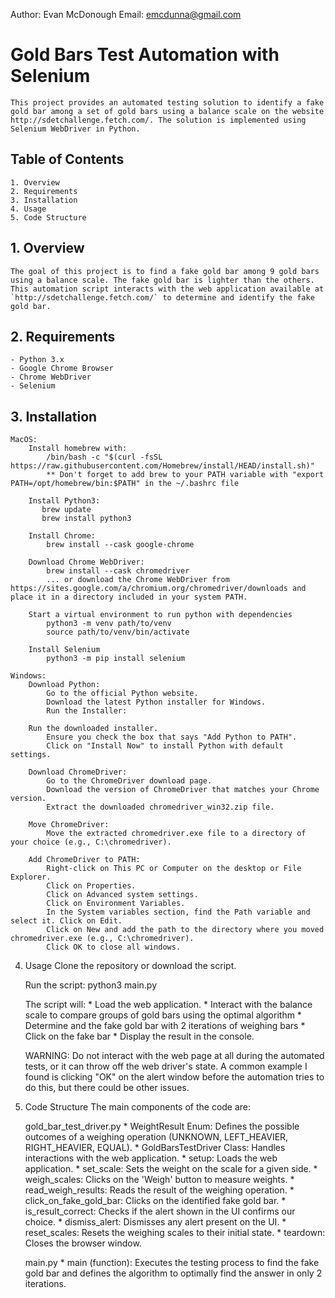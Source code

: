 Author: Evan McDonough
Email: emcdunna@gmail.com

# Gold Bars Test Automation with Selenium

    This project provides an automated testing solution to identify a fake gold bar among a set of gold bars using a balance scale on the website http://sdetchallenge.fetch.com/. The solution is implemented using Selenium WebDriver in Python.

## Table of Contents

    1. Overview
    2. Requirements
    3. Installation
    4. Usage
    5. Code Structure

## 1. Overview

    The goal of this project is to find a fake gold bar among 9 gold bars using a balance scale. The fake gold bar is lighter than the others. This automation script interacts with the web application available at `http://sdetchallenge.fetch.com/` to determine and identify the fake gold bar.

## 2. Requirements

    - Python 3.x
    - Google Chrome Browser
    - Chrome WebDriver
    - Selenium

## 3. Installation

    MacOS:
        Install homebrew with:
            /bin/bash -c "$(curl -fsSL https://raw.githubusercontent.com/Homebrew/install/HEAD/install.sh)"
            ** Don't forget to add brew to your PATH variable with "export PATH=/opt/homebrew/bin:$PATH" in the ~/.bashrc file

        Install Python3:
           brew update
           brew install python3

        Install Chrome:
            brew install --cask google-chrome

        Download Chrome WebDriver:
            brew install --cask chromedriver
            ... or download the Chrome WebDriver from https://sites.google.com/a/chromium.org/chromedriver/downloads and place it in a directory included in your system PATH.

        Start a virtual environment to run python with dependencies
            python3 -m venv path/to/venv
            source path/to/venv/bin/activate

        Install Selenium
            python3 -m pip install selenium

    Windows:
        Download Python:
            Go to the official Python website.
            Download the latest Python installer for Windows.
            Run the Installer:

        Run the downloaded installer.
            Ensure you check the box that says "Add Python to PATH".
            Click on "Install Now" to install Python with default settings.

        Download ChromeDriver:
            Go to the ChromeDriver download page.
            Download the version of ChromeDriver that matches your Chrome version.
            Extract the downloaded chromedriver_win32.zip file.

        Move ChromeDriver:
            Move the extracted chromedriver.exe file to a directory of your choice (e.g., C:\chromedriver).

        Add ChromeDriver to PATH:
            Right-click on This PC or Computer on the desktop or File Explorer.
            Click on Properties.
            Click on Advanced system settings.
            Click on Environment Variables.
            In the System variables section, find the Path variable and select it. Click on Edit.
            Click on New and add the path to the directory where you moved chromedriver.exe (e.g., C:\chromedriver).
            Click OK to close all windows.

4. Usage
    Clone the repository or download the script.

    Run the script:
        python3 main.py

    The script will:
        * Load the web application.
        * Interact with the balance scale to compare groups of gold bars using the optimal algorithm
        * Determine and the fake gold bar with 2 iterations of weighing bars
        * Click on the fake bar
        * Display the result in the console.

    WARNING: Do not interact with the web page at all during the automated tests, or it can throw off the web driver's state. A common example I found is clicking "OK" on the alert window before the automation tries to do this, but there could be other issues.

5. Code Structure
    The main components of the code are:

    gold_bar_test_driver.py
        * WeightResult Enum: Defines the possible outcomes of a weighing operation (UNKNOWN, LEFT_HEAVIER, RIGHT_HEAVIER, EQUAL).
        * GoldBarsTestDriver Class: Handles interactions with the web application.
            * setup: Loads the web application.
            * set_scale: Sets the weight on the scale for a given side.
            * weigh_scales: Clicks on the 'Weigh' button to measure weights.
            * read_weigh_results: Reads the result of the weighing operation.
            * click_on_fake_gold_bar: Clicks on the identified fake gold bar.
            * is_result_correct: Checks if the alert shown in the UI confirms our choice.
            * dismiss_alert: Dismisses any alert present on the UI.
            * reset_scales: Resets the weighing scales to their initial state.
            * teardown: Closes the browser window.

    main.py
        * main (function): Executes the testing process to find the fake gold bar and defines the algorithm to optimally find the answer in only 2 iterations.

